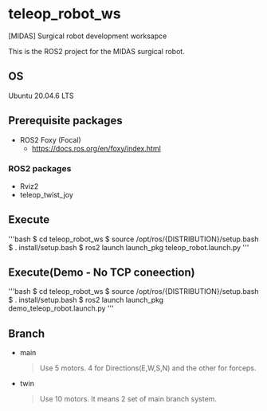 # teleop_robot_ws
[MIDAS] Surgical robot development worksapce

This is the ROS2 project for the MIDAS surgical robot.

## OS
Ubuntu 20.04.6 LTS

## Prerequisite packages
- ROS2 Foxy (Focal)
  - <https://docs.ros.org/en/foxy/index.html>

### ROS2 packages 
- Rviz2
- teleop_twist_joy

## Execute

'''bash
  $ cd teleop_robot_ws
  $ source /opt/ros/{DISTRIBUTION}/setup.bash
  $ . install/setup.bash
  $ ros2 launch launch_pkg teleop_robot.launch.py
'''

## Execute(Demo - No TCP coneection)
'''bash
  $ cd teleop_robot_ws
  $ source /opt/ros/{DISTRIBUTION}/setup.bash
  $ . install/setup.bash
  $ ros2 launch launch_pkg demo_teleop_robot.launch.py
'''

## Branch
- main
  > Use 5 motors. 4 for Directions(E,W,S,N) and the other for forceps.

- twin
  > Use 10 motors. It means 2 set of main branch system.


